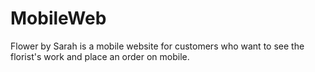 # MobileWeb
Flower by Sarah is a mobile website for customers who want to see the florist's work and place an order on mobile.
